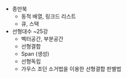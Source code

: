 * 종만북
  * 동적 배열, 링크드 리스트
  * 큐, 스택
* 선형대수 ~25강
  * 벡터공간, 부분공간
  * 선형결합
  * Span (생성)
  * 선형독립
  * 가우스 조던 소거법을 이용한 선형결합 판별법
